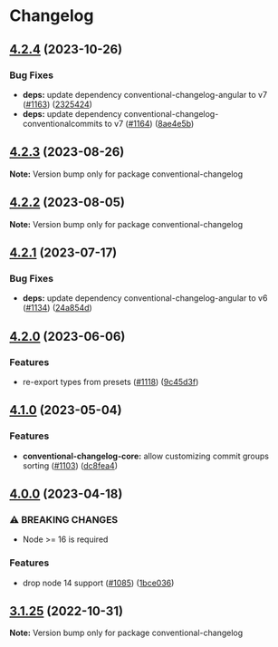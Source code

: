 # Changelog

## [4.2.4](https://github.com/conventional-changelog/conventional-changelog/compare/conventional-changelog@4.2.3...conventional-changelog@4.2.4) (2023-10-26)

### Bug Fixes

- **deps:** update dependency conventional-changelog-angular to v7 ([#1163](https://github.com/conventional-changelog/conventional-changelog/issues/1163)) ([2325424](https://github.com/conventional-changelog/conventional-changelog/commit/2325424))
- **deps:** update dependency conventional-changelog-conventionalcommits to v7 ([#1164](https://github.com/conventional-changelog/conventional-changelog/issues/1164)) ([8ae4e5b](https://github.com/conventional-changelog/conventional-changelog/commit/8ae4e5b))

## [4.2.3](https://github.com/conventional-changelog/conventional-changelog/compare/conventional-changelog@4.2.2...conventional-changelog@4.2.3) (2023-08-26)

**Note:** Version bump only for package conventional-changelog

## [4.2.2](https://github.com/conventional-changelog/conventional-changelog/compare/conventional-changelog@4.2.1...conventional-changelog@4.2.2) (2023-08-05)

**Note:** Version bump only for package conventional-changelog

## [4.2.1](https://github.com/conventional-changelog/conventional-changelog/compare/conventional-changelog@4.2.0...conventional-changelog@4.2.1) (2023-07-17)

### Bug Fixes

- **deps:** update dependency conventional-changelog-angular to v6 ([#1134](https://github.com/conventional-changelog/conventional-changelog/issues/1134)) ([24a854d](https://github.com/conventional-changelog/conventional-changelog/commit/24a854d))

## [4.2.0](https://github.com/conventional-changelog/conventional-changelog/compare/conventional-changelog@4.1.0...conventional-changelog@4.2.0) (2023-06-06)

### Features

- re-export types from presets ([#1118](https://github.com/conventional-changelog/conventional-changelog/issues/1118)) ([9c45d3f](https://github.com/conventional-changelog/conventional-changelog/commit/9c45d3f))

## [4.1.0](https://github.com/conventional-changelog/conventional-changelog/compare/conventional-changelog@4.0.0...conventional-changelog@4.1.0) (2023-05-04)

### Features

- **conventional-changelog-core:** allow customizing commit groups sorting ([#1103](https://github.com/conventional-changelog/conventional-changelog/issues/1103)) ([dc8fea4](https://github.com/conventional-changelog/conventional-changelog/commit/dc8fea4))

## [4.0.0](https://github.com/conventional-changelog/conventional-changelog/compare/conventional-changelog@3.1.25...conventional-changelog@4.0.0) (2023-04-18)

### ⚠ BREAKING CHANGES

- Node >= 16 is required

### Features

- drop node 14 support ([#1085](https://github.com/conventional-changelog/conventional-changelog/issues/1085)) ([1bce036](https://github.com/conventional-changelog/conventional-changelog/commit/1bce036))

## [3.1.25](https://github.com/conventional-changelog/conventional-changelog/compare/conventional-changelog@3.1.24...conventional-changelog@3.1.25) (2022-10-31)

**Note:** Version bump only for package conventional-changelog
